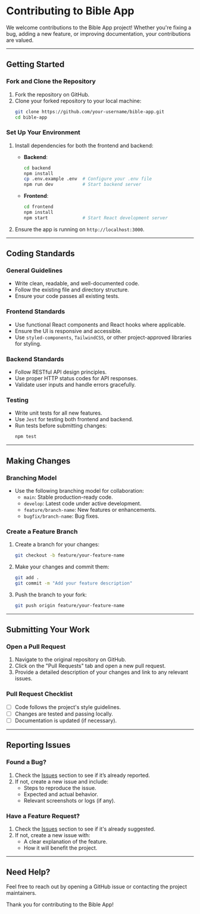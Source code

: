 
# Contributing to Bible App

We welcome contributions to the Bible App project! Whether you're fixing a bug, adding a new feature, or improving documentation, your contributions are valued.

---

## Getting Started

### Fork and Clone the Repository
1. Fork the repository on GitHub.
2. Clone your forked repository to your local machine:
   ```bash
   git clone https://github.com/your-username/bible-app.git
   cd bible-app
   ```

### Set Up Your Environment
1. Install dependencies for both the frontend and backend:

   - **Backend**:
     ```bash
     cd backend
     npm install
     cp .env.example .env  # Configure your .env file
     npm run dev           # Start backend server
     ```

   - **Frontend**:
     ```bash
     cd frontend
     npm install
     npm start             # Start React development server
     ```

2. Ensure the app is running on `http://localhost:3000`.

---

## Coding Standards

### General Guidelines
- Write clean, readable, and well-documented code.
- Follow the existing file and directory structure.
- Ensure your code passes all existing tests.

### Frontend Standards
- Use functional React components and React hooks where applicable.
- Ensure the UI is responsive and accessible.
- Use `styled-components`, `TailwindCSS`, or other project-approved libraries for styling.

### Backend Standards
- Follow RESTful API design principles.
- Use proper HTTP status codes for API responses.
- Validate user inputs and handle errors gracefully.

### Testing
- Write unit tests for all new features.
- Use `Jest` for testing both frontend and backend.
- Run tests before submitting changes:
  ```bash
  npm test
  ```

---

## Making Changes

### Branching Model
- Use the following branching model for collaboration:
  - `main`: Stable production-ready code.
  - `develop`: Latest code under active development.
  - `feature/branch-name`: New features or enhancements.
  - `bugfix/branch-name`: Bug fixes.

### Create a Feature Branch
1. Create a branch for your changes:
   ```bash
   git checkout -b feature/your-feature-name
   ```

2. Make your changes and commit them:
   ```bash
   git add .
   git commit -m "Add your feature description"
   ```

3. Push the branch to your fork:
   ```bash
   git push origin feature/your-feature-name
   ```

---

## Submitting Your Work

### Open a Pull Request
1. Navigate to the original repository on GitHub.
2. Click on the "Pull Requests" tab and open a new pull request.
3. Provide a detailed description of your changes and link to any relevant issues.

### Pull Request Checklist
- [ ] Code follows the project's style guidelines.
- [ ] Changes are tested and passing locally.
- [ ] Documentation is updated (if necessary).

---

## Reporting Issues

### Found a Bug?
1. Check the [Issues](https://github.com/your-username/bible-app/issues) section to see if it’s already reported.
2. If not, create a new issue and include:
   - Steps to reproduce the issue.
   - Expected and actual behavior.
   - Relevant screenshots or logs (if any).

### Have a Feature Request?
1. Check the [Issues](https://github.com/your-username/bible-app/issues) section to see if it's already suggested.
2. If not, create a new issue with:
   - A clear explanation of the feature.
   - How it will benefit the project.

---

## Need Help?
Feel free to reach out by opening a GitHub issue or contacting the project maintainers.

Thank you for contributing to the Bible App!
